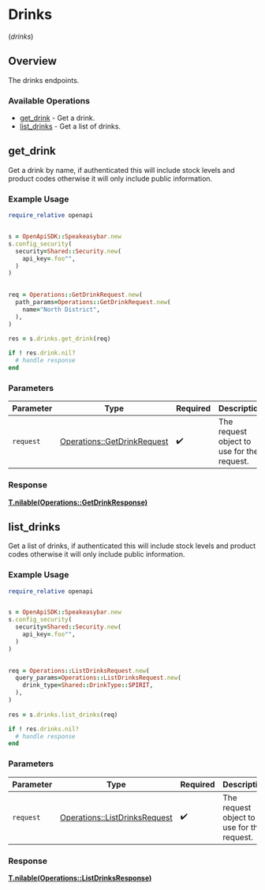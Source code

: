 # Drinks
(*drinks*)

## Overview

The drinks endpoints.

### Available Operations

* [get_drink](#get_drink) - Get a drink.
* [list_drinks](#list_drinks) - Get a list of drinks.

## get_drink

Get a drink by name, if authenticated this will include stock levels and product codes otherwise it will only include public information.

### Example Usage

```ruby
require_relative openapi


s = OpenApiSDK::Speakeasybar.new
s.config_security(
  security=Shared::Security.new(
    api_key=.foo"",
  )
)

   
req = Operations::GetDrinkRequest.new(
  path_params=Operations::GetDrinkRequest.new(
    name="North District",
  ),
)
    
res = s.drinks.get_drink(req)

if ! res.drink.nil?
  # handle response
end

```

### Parameters

| Parameter                                                                 | Type                                                                      | Required                                                                  | Description                                                               |
| ------------------------------------------------------------------------- | ------------------------------------------------------------------------- | ------------------------------------------------------------------------- | ------------------------------------------------------------------------- |
| `request`                                                                 | [Operations::GetDrinkRequest](../../models/operations/getdrinkrequest.md) | :heavy_check_mark:                                                        | The request object to use for the request.                                |


### Response

**[T.nilable(Operations::GetDrinkResponse)](../../models/operations/getdrinkresponse.md)**


## list_drinks

Get a list of drinks, if authenticated this will include stock levels and product codes otherwise it will only include public information.

### Example Usage

```ruby
require_relative openapi


s = OpenApiSDK::Speakeasybar.new
s.config_security(
  security=Shared::Security.new(
    api_key=.foo"",
  )
)

   
req = Operations::ListDrinksRequest.new(
  query_params=Operations::ListDrinksRequest.new(
    drink_type=Shared::DrinkType::SPIRIT,
  ),
)
    
res = s.drinks.list_drinks(req)

if ! res.drinks.nil?
  # handle response
end

```

### Parameters

| Parameter                                                                     | Type                                                                          | Required                                                                      | Description                                                                   |
| ----------------------------------------------------------------------------- | ----------------------------------------------------------------------------- | ----------------------------------------------------------------------------- | ----------------------------------------------------------------------------- |
| `request`                                                                     | [Operations::ListDrinksRequest](../../models/operations/listdrinksrequest.md) | :heavy_check_mark:                                                            | The request object to use for the request.                                    |


### Response

**[T.nilable(Operations::ListDrinksResponse)](../../models/operations/listdrinksresponse.md)**

